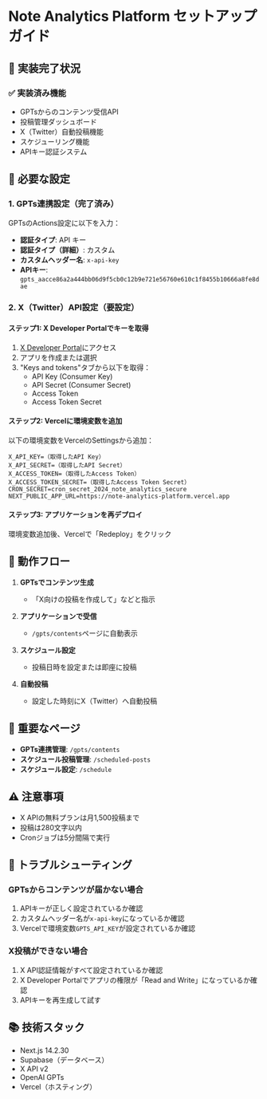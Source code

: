 # Note Analytics Platform セットアップガイド

## 🚀 実装完了状況

### ✅ 実装済み機能
- GPTsからのコンテンツ受信API
- 投稿管理ダッシュボード
- X（Twitter）自動投稿機能
- スケジューリング機能
- APIキー認証システム

## 📝 必要な設定

### 1. GPTs連携設定（完了済み）
GPTsのActions設定に以下を入力：
- **認証タイプ**: API キー
- **認証タイプ（詳細）**: カスタム
- **カスタムヘッダー名**: `x-api-key`
- **APIキー**: `gpts_aacce86a2a444bb06d9f5cb0c12b9e721e56760e610c1f8455b10666a8fe8dae`

### 2. X（Twitter）API設定（要設定）

#### ステップ1: X Developer Portalでキーを取得
1. [X Developer Portal](https://developer.twitter.com/en/portal/dashboard)にアクセス
2. アプリを作成または選択
3. "Keys and tokens"タブから以下を取得：
   - API Key (Consumer Key)
   - API Secret (Consumer Secret)
   - Access Token
   - Access Token Secret

#### ステップ2: Vercelに環境変数を追加
以下の環境変数をVercelのSettingsから追加：

```
X_API_KEY=（取得したAPI Key）
X_API_SECRET=（取得したAPI Secret）
X_ACCESS_TOKEN=（取得したAccess Token）
X_ACCESS_TOKEN_SECRET=（取得したAccess Token Secret）
CRON_SECRET=cron_secret_2024_note_analytics_secure
NEXT_PUBLIC_APP_URL=https://note-analytics-platform.vercel.app
```

#### ステップ3: アプリケーションを再デプロイ
環境変数追加後、Vercelで「Redeploy」をクリック

## 🔄 動作フロー

1. **GPTsでコンテンツ生成**
   - 「X向けの投稿を作成して」などと指示

2. **アプリケーションで受信**
   - `/gpts/contents`ページに自動表示

3. **スケジュール設定**
   - 投稿日時を設定または即座に投稿

4. **自動投稿**
   - 設定した時刻にX（Twitter）へ自動投稿

## 📍 重要なページ

- **GPTs連携管理**: `/gpts/contents`
- **スケジュール投稿管理**: `/scheduled-posts`
- **スケジュール設定**: `/schedule`

## ⚠️ 注意事項

- X APIの無料プランは月1,500投稿まで
- 投稿は280文字以内
- Cronジョブは5分間隔で実行

## 🔧 トラブルシューティング

### GPTsからコンテンツが届かない場合
1. APIキーが正しく設定されているか確認
2. カスタムヘッダー名が`x-api-key`になっているか確認
3. Vercelで環境変数`GPTS_API_KEY`が設定されているか確認

### X投稿ができない場合
1. X API認証情報がすべて設定されているか確認
2. X Developer Portalでアプリの権限が「Read and Write」になっているか確認
3. APIキーを再生成して試す

## 📚 技術スタック

- Next.js 14.2.30
- Supabase（データベース）
- X API v2
- OpenAI GPTs
- Vercel（ホスティング）